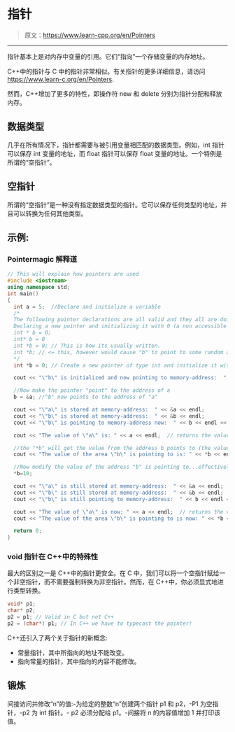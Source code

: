 # 指针

> 原文：<https://www.learn-cpp.org/en/Pointers>

* * *

指针基本上是对内存中变量的引用。它们“指向”一个存储变量的内存地址。

C++中的指针与 C 中的指针非常相似。有关指针的更多详细信息，请访问 https://www.learn-c.org/en/Pointers.

然而，C++增加了更多的特性，即操作符 new 和 delete 分别为指针分配和释放内存。

## 数据类型

几乎在所有情况下，指针都需要与被引用变量相匹配的数据类型。例如，int 指针可以保存 int 变量的地址，而 float 指针可以保存 float 变量的地址。一个特例是所谓的“空指针”。

## 空指针

所谓的“空指针”是一种没有指定数据类型的指针。它可以保存任何类型的地址，并且可以转换为任何其他类型。

## 示例:

### Pointermagic 解释道

```cpp
// This will explain how pointers are used
#include <iostream> 
using namespace std; 
int main() 
{     
  int a = 5;  //Declare and initialize a variable
  /*
  The following pointer declarations are all valid and they all are doing the same:
  Declaring a new pointer and initializing it with 0 (a non accessible memory address) for safety-reasons.
  int * b = 0;
  int* b = 0                 
  int *b = 0; // This is how its usually written.
  int *b; // <= this, however would cause "b" to point to some random address which might be unsafe.
  */
  int *b = 0; // Create a new pointer of type int and initialize it with 0

  cout << "\"b\" is initialized and now pointing to memory-address:  " << b << endl << endl;

  //Now make the pointer "point" to the address of a
  b = &a; //"b" now points to the address of "a"

  cout << "\"a\" is stored at memory-address:  " << &a << endl;
  cout << "\"b\" is stored at memory-address:  " << &b << endl;
  cout << "\"b\" is pointing to memory-address now:  " << b << endl << endl;

  cout << "The value of \"a\" is: " << a << endl;  // returns the value of a

  //the "*b" will get the value from the address b points to (the value of a)
  cout << "The value of the area \"b\" is pointing to is: " << *b << endl << endl << endl;

  //Now modify the value of the address "b" is pointing to...effectively changing the value of "a"     
  *b=10;

  cout << "\"a\" is still stored at memory-address:  " << &a << endl;
  cout << "\"b\" is still stored at memory-address:  " << &b << endl;
  cout << "\"b\" is still pointing to memory-address:  " << b << endl << endl;

  cout << "The value of \"a\" is now: " << a << endl;  // returns the value of a
  cout << "The value of the area \"b\" is pointing to is now: " << *b << endl << endl;

  return 0;        
} 
```

### void 指针在 C++中的特殊性

最大的区别之一是 C++中的指针更安全。在 C 中，我们可以将一个空指针赋给一个非空指针，而不需要强制转换为非空指针。然而，在 C++中，你必须显式地进行类型转换。

```cpp
void* p1;
char* p2;
p2 = p1; // Valid in C but not C++
p2 = (char*) p1; // In C++ we have to typecast the pointer! 
```

C++还引入了两个关于指针的新概念:

*   常量指针，其中所指向的地址不能改变。
*   指向常量的指针，其中指向的内容不能修改。

## 锻炼

间接访问并修改“n”的值:-为给定的整数“n”创建两个指针 p1 和 p2，-P1 为空指针，-p2 为 int 指针。- p2 必须分配给 p1。-间接将 n 的内容值增加 1 并打印该值。